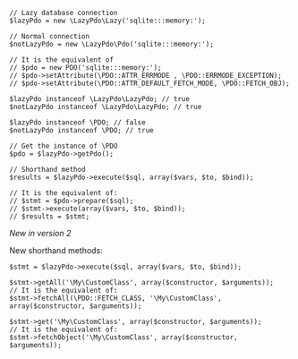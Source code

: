     // Lazy database connection
    $lazyPdo = new \LazyPdo\Lazy('sqlite:::memory:');
 
    // Normal connection
    $notLazyPdo = new \LazyPdo\Pdo('sqlite:::memory:');

    // It is the equivalent of
    // $pdo = new PDO('sqlite:::memory:');
    // $pdo->setAttribute(\PDO::ATTR_ERRMODE , \PDO::ERRMODE_EXCEPTION);
    // $pdo->setAttribute(\PDO::ATTR_DEFAULT_FETCH_MODE, \PDO::FETCH_OBJ);

    $lazyPdo instanceof \LazyPdo\LazyPdo; // true
    $notLazyPdo instanceof \LazyPdo\LazyPdo; // true

    $lazyPdo instanceof \PDO; // false
    $notLazyPdo instanceof \PDO; // true

    // Get the instance of \PDO
    $pdo = $lazyPdo->getPdo();

    // Shorthand method
    $results = $lazyPdo->execute($sql, array($vars, $to, $bind));

    // It is the equivalent of:
    // $stmt = $pdo->prepare($sql);
    // $stmt->execute(array($vars, $to, $bind));
    // $results = $stmt;

*New in version 2*

New shorthand methods:

    $stmt = $lazyPdo->execute($sql, array($vars, $to, $bind));

    $stmt->getAll('\My\CustomClass', array($constructor, $arguments));
    // It is the equivalent of:
    $stmt->fetchAll(\PDO::FETCH_CLASS, '\My\CustomClass', array($constructor, $arguments));

    $stmt->get('\My\CustomClass', array($constructor, $arguments));
    // It is the equivalent of:
    $stmt->fetchObject('\My\CustomClass', array($constructor, $arguments));

